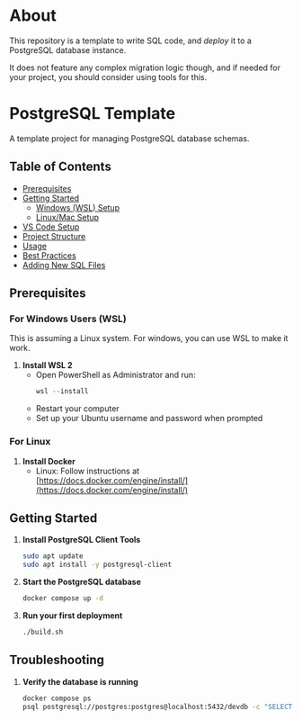 # About

This repository is a template to write SQL code, and *deploy* it to a PostgreSQL database instance.

It does not feature any complex migration logic though, and if needed for your project, you should consider using
tools for this.

# PostgreSQL Template

A template project for managing PostgreSQL database schemas.

## Table of Contents
- [Prerequisites](#prerequisites)
- [Getting Started](#getting-started)
  - [Windows (WSL) Setup](#windows-wsl-setup)
  - [Linux/Mac Setup](#linuxmac-setup)
- [VS Code Setup](#vs-code-setup)
- [Project Structure](#project-structure)
- [Usage](#usage)
- [Best Practices](#best-practices)
- [Adding New SQL Files](#adding-new-sql-files)

## Prerequisites

### For Windows Users (WSL)

This is assuming a Linux system. For windows, you can use WSL to make it work.

1. **Install WSL 2**
   - Open PowerShell as Administrator and run:
     ```powershell
     wsl --install
     ```
   - Restart your computer
   - Set up your Ubuntu username and password when prompted

### For Linux

1. **Install Docker**
   - Linux: Follow instructions at [https://docs.docker.com/engine/install/](https://docs.docker.com/engine/install/)

## Getting Started

1. **Install PostgreSQL Client Tools**
   ```bash
   sudo apt update
   sudo apt install -y postgresql-client
   ```

2. **Start the PostgreSQL database**
   ```bash
   docker compose up -d
   ```

3. **Run your first deployment**
   ```bash
   ./build.sh
   ```

## Troubleshooting

1. **Verify the database is running**
   ```bash
   docker compose ps
   psql postgresql://postgres:postgres@localhost:5432/devdb -c "SELECT version();"
   ```
